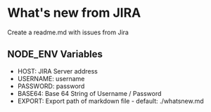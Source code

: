 # What's new from JIRA 
Create a readme.md with issues from Jira

## NODE_ENV Variables
* HOST: JIRA Server address
* USERNAME: username
* PASSWORD: password
* BASE64: Base 64 String of Username / Password
* EXPORT: Export path of markdown file - default: ./whatsnew.md
